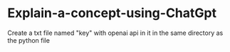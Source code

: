 # Explain-a-concept-using-ChatGpt


Create a txt file named "key" with openai api in it in the same directory as the python file 
